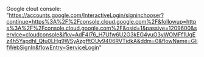 Google clout console: "https://accounts.google.com/InteractiveLogin/signinchooser?continue=https%3A%2F%2Fconsole.cloud.google.com%2F&followup=https%3A%2F%2Fconsole.cloud.google.com%2F&osid=1&passive=1209600&service=cloudconsole&ifkv=AdF4I76_H7Ufw6U2G3kEG4yuO3yWOMFf1UgEz4h5YapdhI_Qtu0LHg9WSyAzgfftOUv9406RVTidkA&ddm=0&flowName=GlifWebSignIn&flowEntry=ServiceLogin"
